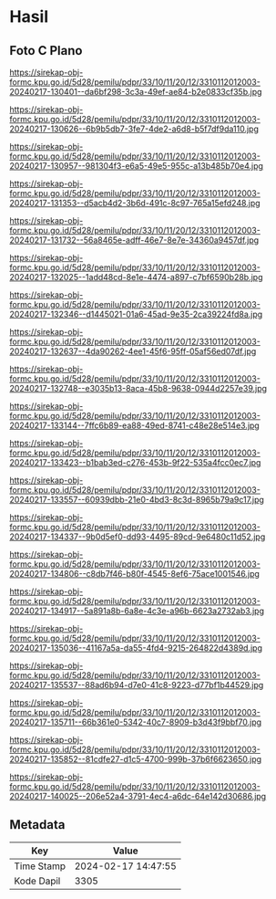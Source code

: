 # Hasil

## Foto C Plano

https://sirekap-obj-formc.kpu.go.id/5d28/pemilu/pdpr/33/10/11/20/12/3310112012003-20240217-130401--da6bf298-3c3a-49ef-ae84-b2e0833cf35b.jpg

https://sirekap-obj-formc.kpu.go.id/5d28/pemilu/pdpr/33/10/11/20/12/3310112012003-20240217-130626--6b9b5db7-3fe7-4de2-a6d8-b5f7df9da110.jpg

https://sirekap-obj-formc.kpu.go.id/5d28/pemilu/pdpr/33/10/11/20/12/3310112012003-20240217-130957--981304f3-e6a5-49e5-955c-a13b485b70e4.jpg

https://sirekap-obj-formc.kpu.go.id/5d28/pemilu/pdpr/33/10/11/20/12/3310112012003-20240217-131353--d5acb4d2-3b6d-491c-8c97-765a15efd248.jpg

https://sirekap-obj-formc.kpu.go.id/5d28/pemilu/pdpr/33/10/11/20/12/3310112012003-20240217-131732--56a8465e-adff-46e7-8e7e-34360a9457df.jpg

https://sirekap-obj-formc.kpu.go.id/5d28/pemilu/pdpr/33/10/11/20/12/3310112012003-20240217-132025--1add48cd-8e1e-4474-a897-c7bf6590b28b.jpg

https://sirekap-obj-formc.kpu.go.id/5d28/pemilu/pdpr/33/10/11/20/12/3310112012003-20240217-132346--d1445021-01a6-45ad-9e35-2ca39224fd8a.jpg

https://sirekap-obj-formc.kpu.go.id/5d28/pemilu/pdpr/33/10/11/20/12/3310112012003-20240217-132637--4da90262-4ee1-45f6-95ff-05af56ed07df.jpg

https://sirekap-obj-formc.kpu.go.id/5d28/pemilu/pdpr/33/10/11/20/12/3310112012003-20240217-132748--e3035b13-8aca-45b8-9638-0944d2257e39.jpg

https://sirekap-obj-formc.kpu.go.id/5d28/pemilu/pdpr/33/10/11/20/12/3310112012003-20240217-133144--7ffc6b89-ea88-49ed-8741-c48e28e514e3.jpg

https://sirekap-obj-formc.kpu.go.id/5d28/pemilu/pdpr/33/10/11/20/12/3310112012003-20240217-133423--b1bab3ed-c276-453b-9f22-535a4fcc0ec7.jpg

https://sirekap-obj-formc.kpu.go.id/5d28/pemilu/pdpr/33/10/11/20/12/3310112012003-20240217-133557--60939dbb-21e0-4bd3-8c3d-8965b79a9c17.jpg

https://sirekap-obj-formc.kpu.go.id/5d28/pemilu/pdpr/33/10/11/20/12/3310112012003-20240217-134337--9b0d5ef0-dd93-4495-89cd-9e6480c11d52.jpg

https://sirekap-obj-formc.kpu.go.id/5d28/pemilu/pdpr/33/10/11/20/12/3310112012003-20240217-134806--c8db7f46-b80f-4545-8ef6-75ace1001546.jpg

https://sirekap-obj-formc.kpu.go.id/5d28/pemilu/pdpr/33/10/11/20/12/3310112012003-20240217-134917--5a891a8b-6a8e-4c3e-a96b-6623a2732ab3.jpg

https://sirekap-obj-formc.kpu.go.id/5d28/pemilu/pdpr/33/10/11/20/12/3310112012003-20240217-135036--41167a5a-da55-4fd4-9215-264822d4389d.jpg

https://sirekap-obj-formc.kpu.go.id/5d28/pemilu/pdpr/33/10/11/20/12/3310112012003-20240217-135537--88ad6b94-d7e0-41c8-9223-d77bf1b44529.jpg

https://sirekap-obj-formc.kpu.go.id/5d28/pemilu/pdpr/33/10/11/20/12/3310112012003-20240217-135711--66b361e0-5342-40c7-8909-b3d43f9bbf70.jpg

https://sirekap-obj-formc.kpu.go.id/5d28/pemilu/pdpr/33/10/11/20/12/3310112012003-20240217-135852--81cdfe27-d1c5-4700-999b-37b6f6623650.jpg

https://sirekap-obj-formc.kpu.go.id/5d28/pemilu/pdpr/33/10/11/20/12/3310112012003-20240217-140025--206e52a4-3791-4ec4-a6dc-64e142d30686.jpg


## Metadata

| Key        | Value               |
| ---------- | ------------------- |
| Time Stamp | 2024-02-17 14:47:55 |
| Kode Dapil | 3305                |



